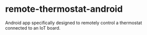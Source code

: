 # remote-thermostat-android
Android app specifically designed to remotely control a thermostat connected to an IoT board.
